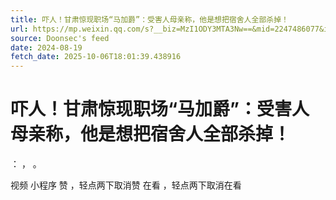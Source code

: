 ```yaml
---
title: 吓人！甘肃惊现职场“马加爵”：受害人母亲称，他是想把宿舍人全部杀掉！
url: https://mp.weixin.qq.com/s?__biz=MzI1ODY3MTA3Nw==&mid=2247486077&idx=1&sn=ebdcca69115eb22e48b3a8f990141281
source: Doonsec's feed
date: 2024-08-19
fetch_date: 2025-10-06T18:01:39.438916
---
```


# 吓人！甘肃惊现职场“马加爵”：受害人母亲称，他是想把宿舍人全部杀掉！

：
，
。

视频
小程序
赞
，轻点两下取消赞
在看
，轻点两下取消在看